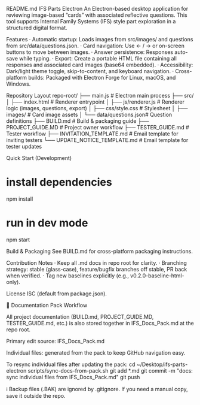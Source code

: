 README.md
IFS Parts Electron
An Electron-based desktop application for reviewing image-based “cards” with associated reflective questions.
This tool supports Internal Family Systems (IFS) style part exploration in a structured digital format.

Features
·	Automatic startup: Loads images from src/images/ and questions from src/data/questions.json.
·	Card navigation: Use ← / → or on-screen buttons to move between images.
·	Answer persistence: Responses auto-save while typing.
·	Export: Create a portable HTML file containing all responses and associated card images (base64 embedded).
·	Accessibility: Dark/light theme toggle, skip-to-content, and keyboard navigation.
·	Cross-platform builds: Packaged with Electron Forge for Linux, macOS, and Windows.

Repository Layout
repo-root/
├── main.js                # Electron main process
├── src/
│   ├── index.html         # Renderer entrypoint
│   ├── js/renderer.js     # Renderer logic (images, questions, export)
│   ├── css/style.css      # Stylesheet
│   ├── images/            # Card image assets
│   └── data/questions.json# Question definitions
├── BUILD.md               # Build & packaging guide
├── PROJECT_GUIDE.MD       # Project owner workflow
├── TESTER_GUIDE.md        # Tester workflow
├── INVITATION_TEMPLATE.md # Email template for inviting testers
└── UPDATE_NOTICE_TEMPLATE.md # Email template for tester updates


Quick Start (Development)
# install dependencies
npm install
# run in dev mode
npm start


Build & Packaging
See BUILD.md for cross-platform packaging instructions.

Contribution Notes
·	Keep all .md docs in repo root for clarity.
·	Branching strategy: stable (glass-case), feature/bugfix branches off stable, PR back when verified.
·	Tag new baselines explicitly (e.g., v0.2.0-baseline-html-only).

License
ISC (default from package.json).

📄 Documentation Pack Workflow

All project documentation (BUILD.md, PROJECT_GUIDE.MD, TESTER_GUIDE.md, etc.) is also stored together in IFS_Docs_Pack.md at the repo root.

Primary edit source: IFS_Docs_Pack.md

Individual files: generated from the pack to keep GitHub navigation easy.

To resync individual files after updating the pack:
cd ~/Desktop/ifs-parts-electron
scripts/sync-docs-from-pack.sh
git add *.md
git commit -m "docs: sync individual files from IFS_Docs_Pack.md"
git push


ℹ️ Backup files (.BAK) are ignored by .gitignore. If you need a manual copy, save it outside the repo.